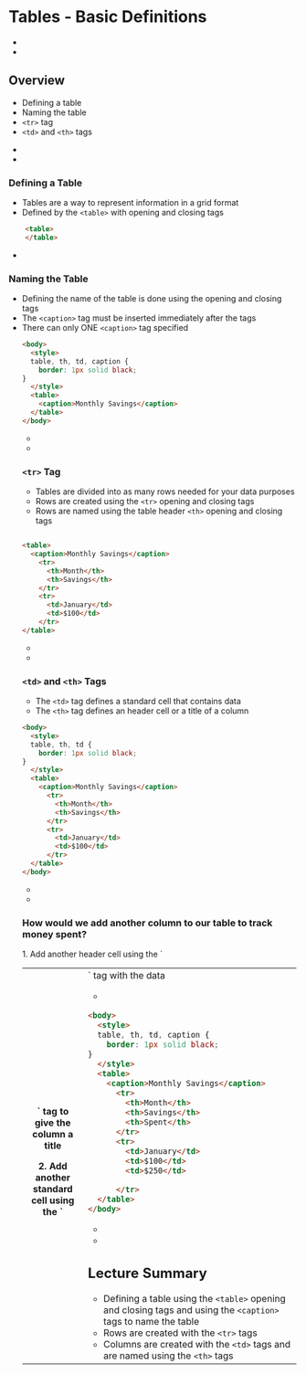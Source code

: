 # Tables - Basic Definitions


-
-
## Overview
* Defining a table
* Naming the table
* `<tr>` tag
* `<td>` and `<th>` tags



-
-
### Defining a Table
* Tables are a way to represent information in a grid format
* Defined by the `<table>` with opening and closing tags

```html
    <table>
    </table>
```


-
### Naming the Table
* Defining the name of the table is done using the <caption> opening and closing tags
* The `<caption>` tag must be inserted immediately after the <table> tags
* There can only ONE `<caption>` tag specified

```HTML
<body>
  <style>
  table, th, td, caption {
    border: 1px solid black;
}
  </style>
  <table>
    <caption>Monthly Savings</caption>
  </table>
</body>
```


-
-
### `<tr>` Tag
* Tables are divided into as many rows needed for your data purposes
* Rows are created using the `<tr>` opening and closing tags
* Rows are named using the table header `<th>` opening and closing tags

```HTML

<table>
  <caption>Monthly Savings</caption>
    <tr>
      <th>Month</th>
      <th>Savings</th>
    </tr>
    <tr>
      <td>January</td>
      <td>$100</td>
    </tr>
</table>
```

-
-


### `<td>` and `<th>` Tags
* The `<td>` tag defines a standard cell that contains data
* The `<th>` tag defines an header cell or a title of a column
```HTML
<body>
  <style>
  table, th, td {
    border: 1px solid black;
}
  </style>
  <table>
    <caption>Monthly Savings</caption>
      <tr>
        <th>Month</th>
        <th>Savings</th>
      </tr>
      <tr>
        <td>January</td>
        <td>$100</td>
      </tr>
  </table>
</body>
```

-
-

### How would we add another column to our table to track money spent?
<p fragment="fade-in">1. Add another header cell using the `<th>` tag to give the column a title</p>
<p fragment="fade-in">2. Add another standard cell using the `<td>` tag with the data



-

```HTML
<body>
  <style>
  table, th, td, caption {
    border: 1px solid black;
}
  </style>
  <table>
    <caption>Monthly Savings</caption>
      <tr>
        <th>Month</th>
        <th>Savings</th>
        <th>Spent</th>
      </tr>
      <tr>
        <td>January</td>
        <td>$100</td>
        <td>$250</td>

      </tr>
  </table>
</body>
```






-
-
## Lecture Summary
* Defining a table using the `<table>` opening and closing tags and using the `<caption>` tags to name the table
* Rows are created with the `<tr>` tags
* Columns are created with the `<td>` tags and are named using the `<th>` tags
